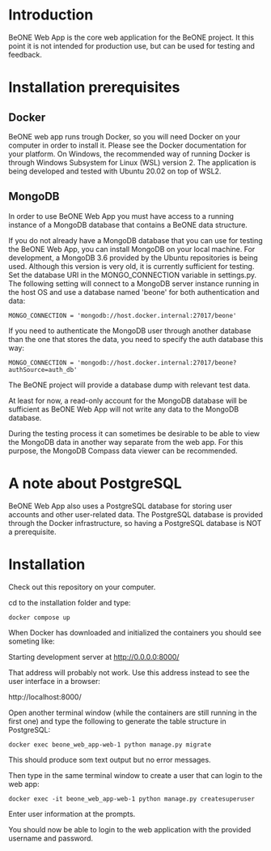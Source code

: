# Introduction
BeONE Web App is the core web application for the BeONE project. It this point it is not intended for production use, but can be used for testing and feedback.

# Installation prerequisites

## Docker
BeONE web app runs trough Docker, so you will need Docker on your computer in order to install it. Please see the Docker documentation for your platform. On Windows, the recommended way of running Docker is through Windows Subsystem for Linux (WSL) version 2. The application is being developed and tested with Ubuntu 20.02 on top of WSL2.

## MongoDB
In order to use BeONE Web App you must have access to a running instance of a MongoDB database that contains a BeONE data structure.

If you do not already have a MongoDB database that you can use for testing the BeONE Web App, you can install MongoDB on your local machine. For development, a MongoDB 3.6 provided by the Ubuntu repositories is being used. Although this version is very old, it is currently sufficient for testing. Set the database URI in the MONGO_CONNECTION variable in settings.py. The following setting will connect to a MongoDB server instance running in the host OS and use a database named 'beone' for both authentication and data:

    MONGO_CONNECTION = 'mongodb://host.docker.internal:27017/beone'

If you need to authenticate the MongoDB user through another database than the one that stores the data, you need to specify the auth database this way:

    MONGO_CONNECTION = 'mongodb://host.docker.internal:27017/beone?authSource=auth_db'

The BeONE project will provide a database dump with relevant test data.

At least for now, a read-only account for the MongoDB database will be sufficient as BeONE Web App will not write any data to the MongoDB database.

During the testing process it can sometimes be desirable to be able to view the MongoDB data in another way separate from the web app. For this purpose, the MongoDB Compass data viewer can be recommended.

# A note about PostgreSQL
BeONE Web App also uses a PostgreSQL database for storing user accounts and other user-related data. The PostgreSQL database is provided through the Docker infrastructure, so having a PostgreSQL database is NOT a prerequisite.

# Installation
Check out this repository on your computer.

cd to the installation folder and type:

    docker compose up

When Docker has downloaded and initialized the containers you should see someting like:

Starting development server at http://0.0.0.0:8000/

That address will probably not work. Use this address instead to see the user interface in a browser:

http://localhost:8000/

Open another terminal window (while the containers are still running in the first one) and type the following to generate the table structure in PostgreSQL:

    docker exec beone_web_app-web-1 python manage.py migrate

This should produce som text output but no error messages.

Then type in the same terminal window to create a user that can login to the web app:

    docker exec -it beone_web_app-web-1 python manage.py createsuperuser

Enter user information at the prompts.

You should now be able to login to the web application with the provided username and password.